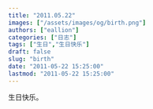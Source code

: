 ```yaml
---
title: "2011.05.22"
images: ["/assets/images/og/birth.png"]
authors: ["eallion"]
categories: ["日志"]
tags: ["生日","生日快乐"]
draft: false
slug: "birth"
date: "2011-05-22 15:25:00"
lastmod: "2011-05-22 15:25:00"
---
```


生日快乐。
